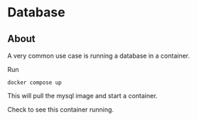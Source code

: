 # Database

## About

A very common use case is running a database in a container.

Run

`docker compose up`

This will pull the mysql image and start a container.

Check to see this container running.
